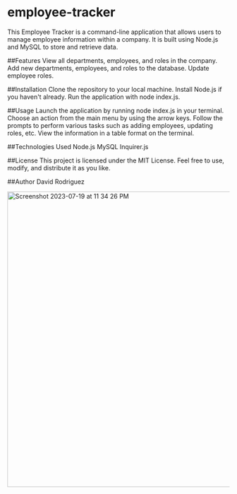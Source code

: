 # employee-tracker

This Employee Tracker is a command-line application that allows users to manage employee information within a company. It is built using Node.js and MySQL to store and retrieve data.

##Features
View all departments, employees, and roles in the company.
Add new departments, employees, and roles to the database.
Update employee roles.


##Installation
Clone the repository to your local machine.
Install Node.js if you haven't already.
Run the application with node index.js.


##Usage
Launch the application by running node index.js in your terminal.
Choose an action from the main menu by using the arrow keys.
Follow the prompts to perform various tasks such as adding employees, updating roles, etc.
View the information in a table format on the terminal.


##Technologies Used
Node.js
MySQL
Inquirer.js


##License
This project is licensed under the MIT License. Feel free to use, modify, and distribute it as you like.

##Author
David Rodriguez

<img width="669" alt="Screenshot 2023-07-19 at 11 34 26 PM" src="https://github.com/Daveerr/employee-tracker/assets/96632776/200dad65-bae0-4805-bfea-cb6dcaf06cc6">





